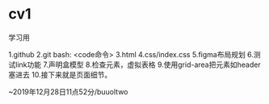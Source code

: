 # cv1
学习用

1.github
2.git bash: <code命令>
3.html
4.css/index.css
5.figma布局规划
6.测试link功能
7.声明盒模型
8.检查元素，虚拟表格
9.使用grid-area把元素如header塞进去
10.接下来就是页面细节。

~2019年12月28日11点52分/buuoltwo